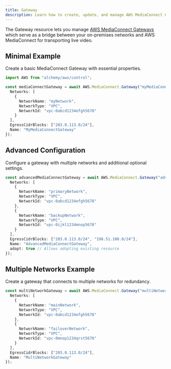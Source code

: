 ```yaml
---
title: Gateway
description: Learn how to create, update, and manage AWS MediaConnect Gateways using Alchemy Cloud Control.
---
```



The Gateway resource lets you manage [AWS MediaConnect Gateways](https://docs.aws.amazon.com/mediaconnect/latest/userguide/) which serve as a bridge between your on-premises networks and AWS MediaConnect for transporting live video.

## Minimal Example

Create a basic MediaConnect Gateway with essential properties.

```ts
import AWS from "alchemy/aws/control";

const mediaConnectGateway = await AWS.MediaConnect.Gateway("myMediaConnectGateway", {
  Networks: [
    {
      NetworkName: "myNetwork",
      NetworkType: "VPC",
      NetworkId: "vpc-0abcd1234efgh5678"
    }
  ],
  EgressCidrBlocks: ["203.0.113.0/24"],
  Name: "MyMediaConnectGateway"
});
```

## Advanced Configuration

Configure a gateway with multiple networks and additional optional settings.

```ts
const advancedMediaConnectGateway = await AWS.MediaConnect.Gateway("advancedGateway", {
  Networks: [
    {
      NetworkName: "primaryNetwork",
      NetworkType: "VPC",
      NetworkId: "vpc-0abcd1234efgh5678"
    },
    {
      NetworkName: "backupNetwork",
      NetworkType: "VPC",
      NetworkId: "vpc-0ijkl1234mnop5678"
    }
  ],
  EgressCidrBlocks: ["203.0.113.0/24", "198.51.100.0/24"],
  Name: "AdvancedMediaConnectGateway",
  adopt: true // Allows adopting existing resource
});
```

## Multiple Networks Example

Create a gateway that connects to multiple networks for redundancy.

```ts
const multiNetworkGateway = await AWS.MediaConnect.Gateway("multiNetworkGateway", {
  Networks: [
    {
      NetworkName: "mainNetwork",
      NetworkType: "VPC",
      NetworkId: "vpc-0abcd1234efgh5678"
    },
    {
      NetworkName: "failoverNetwork",
      NetworkType: "VPC",
      NetworkId: "vpc-0mnop1234qrst5678"
    }
  ],
  EgressCidrBlocks: ["203.0.113.0/24"],
  Name: "MultiNetworkGateway"
});
```

